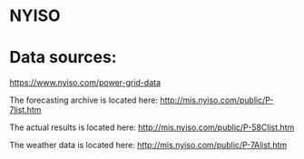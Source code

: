 # NYISO



# Data sources:
https://www.nyiso.com/power-grid-data

The forecasting archive is located here: http://mis.nyiso.com/public/P-7list.htm

The actual results is located here: http://mis.nyiso.com/public/P-58Clist.htm

The weather data is located here: http://mis.nyiso.com/public/P-7Alist.htm

